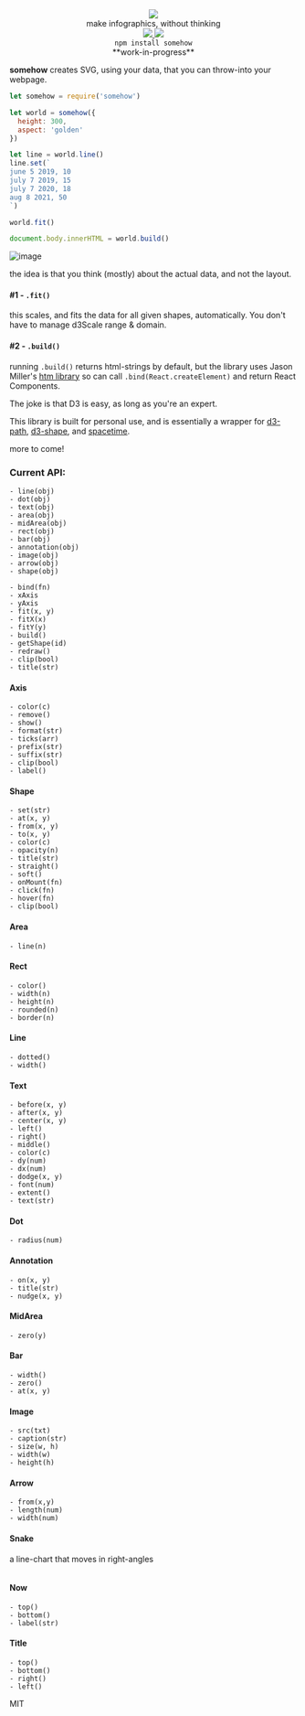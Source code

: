 <div align="center">
  <img src="https://cloud.githubusercontent.com/assets/399657/23590290/ede73772-01aa-11e7-8915-181ef21027bc.png" />
  <div>make infographics, without thinking</div>

  <a href="https://npmjs.org/package/somehow">
    <img src="https://img.shields.io/npm/v/somehow.svg?style=flat-square" />
  </a>
  <a href="https://unpkg.com/somehow">
    <img src="https://badge-size.herokuapp.com/spencermountain/somehow/master/builds/somehow.min.js" />
  </a>
  <!-- <a href="https://nodejs.org/api/documentation.html#documentation_stability_index">
    <img src="https://img.shields.io/badge/stability-stable-green.svg?style=flat-square" />
  </a>
  <a href="https://www.codacy.com/app/spencerkelly86/efrt">
    <img src="https://api.codacy.com/project/badge/grade/fc03e2761c8c471c8f84141abf2704de" />
  </a>
  <a href="https://www.codacy.com/app/spencerkelly86/efrt">
    <img src="https://api.codacy.com/project/badge/Coverage/fc03e2761c8c471c8f84141abf2704de" />
  </a> -->
</div>

<div align="center">
  <code>npm install somehow</code>
</div>

<div align="center">
**work-in-progress**
</div>

**somehow** creates SVG, using your data, that you can throw-into your webpage.

```js
let somehow = require('somehow')

let world = somehow({
  height: 300,
  aspect: 'golden'
})

let line = world.line()
line.set(`
june 5 2019, 10
july 7 2019, 15
july 7 2020, 18
aug 8 2021, 50
`)

world.fit()

document.body.innerHTML = world.build()
```

![image](https://user-images.githubusercontent.com/399657/50016136-4d307a00-ff96-11e8-91f2-bbc476715ecb.png)

the idea is that you think (mostly) about the actual data, and not the layout.

#### #1 - `.fit()`
this scales, and fits the data for all given shapes, automatically. You don't have to manage d3Scale range & domain.

#### #2 - `.build()`
running `.build()` returns html-strings by default, but the library uses Jason Miller's [htm library](https://github.com/developit/htm) so can call `.bind(React.createElement)` and return React Components.


The joke is that D3 is easy, as long as you're an expert.

This library is built for personal use, and is essentially a wrapper for [d3-path](https://github.com/d3/d3-path), [d3-shape](https://github.com/d3/d3-shape), and [spacetime](https://github.com/spencermountain/spacetime).


more to come!

### Current API:
```
- line(obj)
- dot(obj)
- text(obj)
- area(obj)
- midArea(obj)
- rect(obj)
- bar(obj)
- annotation(obj)
- image(obj)
- arrow(obj)
- shape(obj)

- bind(fn)
- xAxis
- yAxis
- fit(x, y)
- fitX(x)
- fitY(y)
- build()
- getShape(id)
- redraw()
- clip(bool)
- title(str)
```
#### Axis
```
- color(c)
- remove()
- show()
- format(str)
- ticks(arr)
- prefix(str)
- suffix(str)
- clip(bool)
- label()
```

#### Shape
```
- set(str)
- at(x, y)
- from(x, y)
- to(x, y)
- color(c)
- opacity(n)
- title(str)
- straight()
- soft()
- onMount(fn)
- click(fn)
- hover(fn)
- clip(bool)
```
#### Area
```
- line(n)
```
#### Rect
```
- color()
- width(n)
- height(n)
- rounded(n)
- border(n)
```
#### Line
```
- dotted()
- width()
```
#### Text
```
- before(x, y)
- after(x, y)
- center(x, y)
- left()
- right()
- middle()
- color(c)
- dy(num)
- dx(num)
- dodge(x, y)
- font(num)
- extent()
- text(str)
```
#### Dot
```
- radius(num)
```
#### Annotation
```
- on(x, y)
- title(str)
- nudge(x, y)
```
#### MidArea
```
- zero(y)
```
#### Bar
```
- width()
- zero()
- at(x, y)
```
#### Image
```
- src(txt)
- caption(str)
- size(w, h)
- width(w)
- height(h)
```
#### Arrow
```
- from(x,y)
- length(num)
- width(num)
```
#### Snake
a line-chart that moves in right-angles
```
```

#### Now
```
- top()
- bottom()
- label(str)
```
#### Title
```
- top()
- bottom()
- right()
- left()
```
MIT
